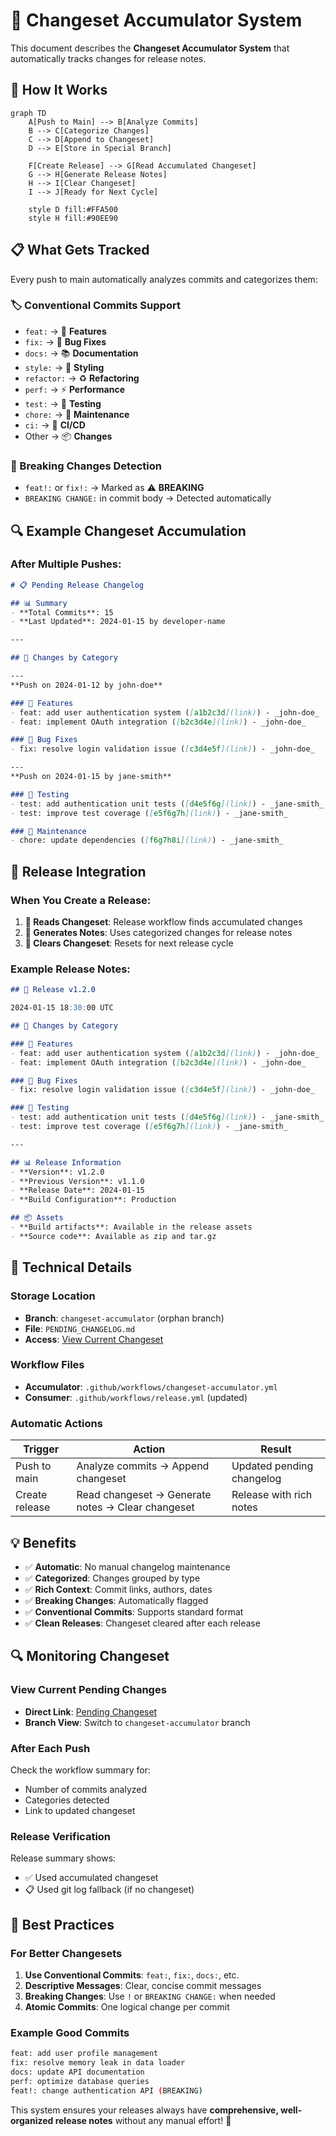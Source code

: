 # 📝 Changeset Accumulator System

This document describes the **Changeset Accumulator System** that automatically tracks changes for release notes.

## 🎯 **How It Works**

```mermaid
graph TD
    A[Push to Main] --> B[Analyze Commits]
    B --> C[Categorize Changes]
    C --> D[Append to Changeset]
    D --> E[Store in Special Branch]
    
    F[Create Release] --> G[Read Accumulated Changeset]
    G --> H[Generate Release Notes]
    H --> I[Clear Changeset]
    I --> J[Ready for Next Cycle]
    
    style D fill:#FFA500
    style H fill:#90EE90
```

## 📋 **What Gets Tracked**

Every push to main automatically analyzes commits and categorizes them:

### **🏷️ Conventional Commits Support**
- `feat:` → 🚀 **Features**
- `fix:` → 🐛 **Bug Fixes**  
- `docs:` → 📚 **Documentation**
- `style:` → 💄 **Styling**
- `refactor:` → ♻️ **Refactoring**
- `perf:` → ⚡ **Performance**
- `test:` → 🧪 **Testing**
- `chore:` → 🔧 **Maintenance**
- `ci:` → 👷 **CI/CD**
- Other → 📦 **Changes**

### **🚨 Breaking Changes Detection**
- `feat!:` or `fix!:` → Marked as ⚠️ **BREAKING**
- `BREAKING CHANGE:` in commit body → Detected automatically

## 🔍 **Example Changeset Accumulation**

### **After Multiple Pushes:**
```markdown
# 📋 Pending Release Changelog

## 📊 Summary
- **Total Commits**: 15
- **Last Updated**: 2024-01-15 by developer-name

---

## 📝 Changes by Category

---
**Push on 2024-01-12 by john-doe**

### 🚀 Features
- feat: add user authentication system ([a1b2c3d](link)) - _john-doe_
- feat: implement OAuth integration ([b2c3d4e](link)) - _john-doe_

### 🐛 Bug Fixes  
- fix: resolve login validation issue ([c3d4e5f](link)) - _john-doe_

---
**Push on 2024-01-15 by jane-smith**

### 🧪 Testing
- test: add authentication unit tests ([d4e5f6g](link)) - _jane-smith_
- test: improve test coverage ([e5f6g7h](link)) - _jane-smith_

### 🔧 Maintenance
- chore: update dependencies ([f6g7h8i](link)) - _jane-smith_
```

## 🚀 **Release Integration**

### **When You Create a Release:**

1. **📖 Reads Changeset**: Release workflow finds accumulated changes
2. **📝 Generates Notes**: Uses categorized changes for release notes
3. **🧹 Clears Changeset**: Resets for next release cycle

### **Example Release Notes:**
```markdown
## 🚀 Release v1.2.0

2024-01-15 18:30:00 UTC

## 📝 Changes by Category

### 🚀 Features
- feat: add user authentication system ([a1b2c3d](link)) - _john-doe_
- feat: implement OAuth integration ([b2c3d4e](link)) - _john-doe_

### 🐛 Bug Fixes
- fix: resolve login validation issue ([c3d4e5f](link)) - _john-doe_

### 🧪 Testing
- test: add authentication unit tests ([d4e5f6g](link)) - _jane-smith_
- test: improve test coverage ([e5f6g7h](link)) - _jane-smith_

---

## 📊 Release Information
- **Version**: v1.2.0
- **Previous Version**: v1.1.0  
- **Release Date**: 2024-01-15
- **Build Configuration**: Production

## 📦 Assets
- **Build artifacts**: Available in the release assets
- **Source code**: Available as zip and tar.gz
```

## 🔧 **Technical Details**

### **Storage Location**
- **Branch**: `changeset-accumulator` (orphan branch)
- **File**: `PENDING_CHANGELOG.md`
- **Access**: [View Current Changeset](../../blob/changeset-accumulator/PENDING_CHANGELOG.md)

### **Workflow Files**
- **Accumulator**: `.github/workflows/changeset-accumulator.yml`
- **Consumer**: `.github/workflows/release.yml` (updated)

### **Automatic Actions**
| Trigger | Action | Result |
|---------|--------|--------|
| Push to main | Analyze commits → Append changeset | Updated pending changelog |
| Create release | Read changeset → Generate notes → Clear changeset | Release with rich notes |

## 💡 **Benefits**

- ✅ **Automatic**: No manual changelog maintenance
- ✅ **Categorized**: Changes grouped by type
- ✅ **Rich Context**: Commit links, authors, dates
- ✅ **Breaking Changes**: Automatically flagged  
- ✅ **Conventional Commits**: Supports standard format
- ✅ **Clean Releases**: Changeset cleared after each release

## 🔍 **Monitoring Changeset**

### **View Current Pending Changes**
- **Direct Link**: [Pending Changeset](../../blob/changeset-accumulator/PENDING_CHANGELOG.md)
- **Branch View**: Switch to `changeset-accumulator` branch

### **After Each Push**
Check the workflow summary for:
- Number of commits analyzed
- Categories detected
- Link to updated changeset

### **Release Verification**  
Release summary shows:
- ✅ Used accumulated changeset
- 📋 Used git log fallback (if no changeset)

## 🎯 **Best Practices**

### **For Better Changesets**
1. **Use Conventional Commits**: `feat:`, `fix:`, `docs:`, etc.
2. **Descriptive Messages**: Clear, concise commit messages
3. **Breaking Changes**: Use `!` or `BREAKING CHANGE:` when needed
4. **Atomic Commits**: One logical change per commit

### **Example Good Commits**
```bash
feat: add user profile management
fix: resolve memory leak in data loader  
docs: update API documentation
perf: optimize database queries
feat!: change authentication API (BREAKING)
```

This system ensures your releases always have **comprehensive, well-organized release notes** without any manual effort! 🚀